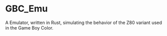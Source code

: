 # GBC_Emu
A Emulator, written in Rust, simulating the behavior of the Z80 variant used in the Game Boy Color. 
